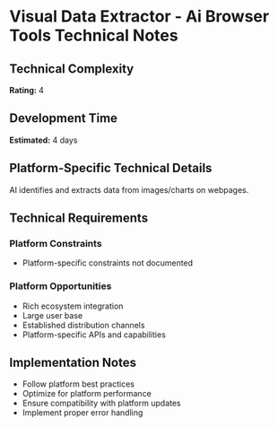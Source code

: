 # Visual Data Extractor - Ai Browser Tools Technical Notes

## Technical Complexity
**Rating:** 4

## Development Time
**Estimated:** 4 days

## Platform-Specific Technical Details
AI identifies and extracts data from images/charts on webpages.

## Technical Requirements

### Platform Constraints
- Platform-specific constraints not documented

### Platform Opportunities
- Rich ecosystem integration
- Large user base
- Established distribution channels
- Platform-specific APIs and capabilities

## Implementation Notes
- Follow platform best practices
- Optimize for platform performance
- Ensure compatibility with platform updates
- Implement proper error handling
